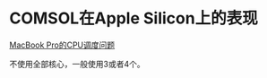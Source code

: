 # COMSOL在Apple Silicon上的表现

[MacBook Pro的CPU调度问题](https://quan.ithome.com/content/sharedetail?id=79461)

不使用全部核心，一般使用3或者4个。